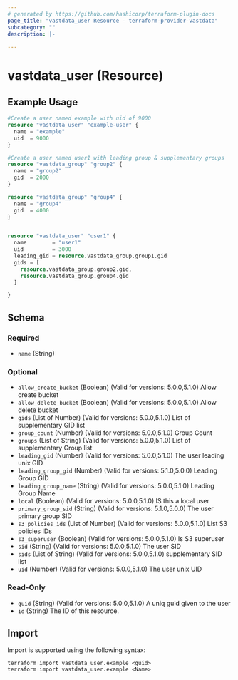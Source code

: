 ```yaml
---
# generated by https://github.com/hashicorp/terraform-plugin-docs
page_title: "vastdata_user Resource - terraform-provider-vastdata"
subcategory: ""
description: |-
  
---
```


# vastdata_user (Resource)



## Example Usage

```terraform
#Create a user named example with uid of 9000
resource "vastdata_user" "example-user" {
  name = "example"
  uid  = 9000
}

#Create a user named user1 with leading group & supplementary groups
resource "vastdata_group" "group2" {
  name = "group2"
  gid  = 2000
}

resource "vastdata_group" "group4" {
  name = "group4"
  gid  = 4000
}


resource "vastdata_user" "user1" {
  name        = "user1"
  uid         = 3000
  leading_gid = resource.vastdata_group.group1.gid
  gids = [
    resource.vastdata_group.group2.gid,
    resource.vastdata_group.group4.gid
  ]

}
```

<!-- schema generated by tfplugindocs -->
## Schema

### Required

- `name` (String)

### Optional

- `allow_create_bucket` (Boolean) (Valid for versions: 5.0.0,5.1.0) Allow create bucket
- `allow_delete_bucket` (Boolean) (Valid for versions: 5.0.0,5.1.0) Allow delete bucket
- `gids` (List of Number) (Valid for versions: 5.0.0,5.1.0) List of supplementary GID list
- `group_count` (Number) (Valid for versions: 5.0.0,5.1.0) Group Count
- `groups` (List of String) (Valid for versions: 5.0.0,5.1.0) List of supplementary Group list
- `leading_gid` (Number) (Valid for versions: 5.0.0,5.1.0) The user leading unix GID
- `leading_group_gid` (Number) (Valid for versions: 5.1.0,5.0.0) Leading Group GID
- `leading_group_name` (String) (Valid for versions: 5.0.0,5.1.0) Leading Group Name
- `local` (Boolean) (Valid for versions: 5.0.0,5.1.0) IS this a local user
- `primary_group_sid` (String) (Valid for versions: 5.1.0,5.0.0) The user primary group SID
- `s3_policies_ids` (List of Number) (Valid for versions: 5.0.0,5.1.0) List S3 policies IDs
- `s3_superuser` (Boolean) (Valid for versions: 5.0.0,5.1.0) Is S3 superuser
- `sid` (String) (Valid for versions: 5.0.0,5.1.0) The user SID
- `sids` (List of String) (Valid for versions: 5.0.0,5.1.0) supplementary SID list
- `uid` (Number) (Valid for versions: 5.0.0,5.1.0) The user unix UID

### Read-Only

- `guid` (String) (Valid for versions: 5.0.0,5.1.0) A uniq guid given to the user
- `id` (String) The ID of this resource.

## Import

Import is supported using the following syntax:

```shell
terraform import vastdata_user.example <guid>
terraform import vastdata_user.example <Name>
```
